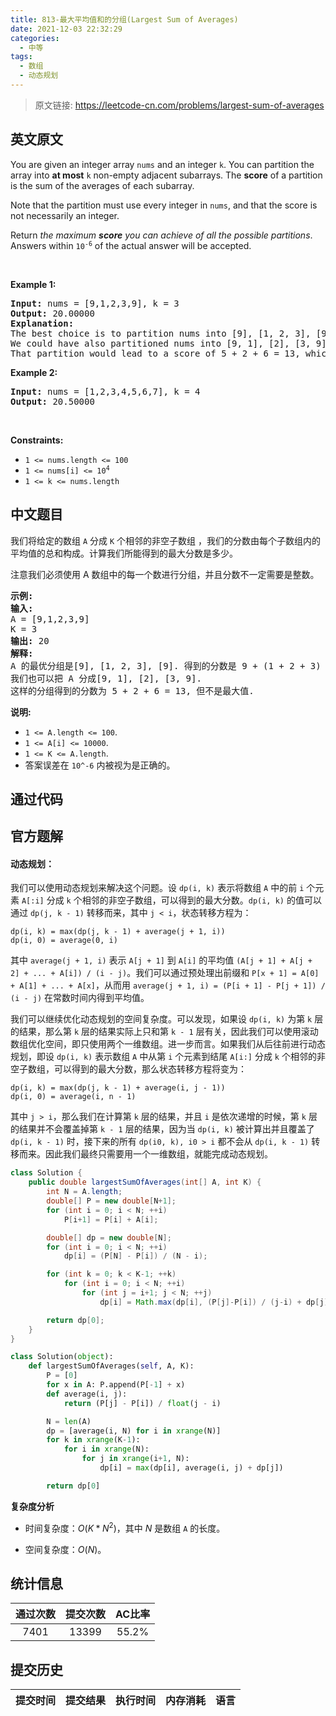 ```yaml
---
title: 813-最大平均值和的分组(Largest Sum of Averages)
date: 2021-12-03 22:32:29
categories:
  - 中等
tags:
  - 数组
  - 动态规划
---
```


> 原文链接: https://leetcode-cn.com/problems/largest-sum-of-averages


## 英文原文
<div><p>You are given an integer array <code>nums</code> and an integer <code>k</code>. You can partition the array into <strong>at most</strong> <code>k</code> non-empty adjacent subarrays. The <strong>score</strong> of a partition is the sum of the averages of each subarray.</p>

<p>Note that the partition must use every integer in <code>nums</code>, and that the score is not necessarily an integer.</p>

<p>Return <em>the maximum <strong>score</strong> you can achieve of all the possible partitions</em>. Answers within <code>10<sup>-6</sup></code> of the actual answer will be accepted.</p>

<p>&nbsp;</p>
<p><strong>Example 1:</strong></p>

<pre>
<strong>Input:</strong> nums = [9,1,2,3,9], k = 3
<strong>Output:</strong> 20.00000
<strong>Explanation:</strong> 
The best choice is to partition nums into [9], [1, 2, 3], [9]. The answer is 9 + (1 + 2 + 3) / 3 + 9 = 20.
We could have also partitioned nums into [9, 1], [2], [3, 9], for example.
That partition would lead to a score of 5 + 2 + 6 = 13, which is worse.
</pre>

<p><strong>Example 2:</strong></p>

<pre>
<strong>Input:</strong> nums = [1,2,3,4,5,6,7], k = 4
<strong>Output:</strong> 20.50000
</pre>

<p>&nbsp;</p>
<p><strong>Constraints:</strong></p>

<ul>
	<li><code>1 &lt;= nums.length &lt;= 100</code></li>
	<li><code>1 &lt;= nums[i] &lt;= 10<sup>4</sup></code></li>
	<li><code>1 &lt;= k &lt;= nums.length</code></li>
</ul>
</div>

## 中文题目
<div><p>我们将给定的数组&nbsp;<code>A</code>&nbsp;分成&nbsp;<code>K</code>&nbsp;个相邻的非空子数组 ，我们的分数由每个子数组内的平均值的总和构成。计算我们所能得到的最大分数是多少。</p>

<p>注意我们必须使用 A 数组中的每一个数进行分组，并且分数不一定需要是整数。</p>

<pre>
<strong>示例:</strong>
<strong>输入:</strong> 
A = [9,1,2,3,9]
K = 3
<strong>输出:</strong> 20
<strong>解释:</strong> 
A 的最优分组是[9], [1, 2, 3], [9]. 得到的分数是 9 + (1 + 2 + 3) / 3 + 9 = 20.
我们也可以把 A 分成[9, 1], [2], [3, 9].
这样的分组得到的分数为 5 + 2 + 6 = 13, 但不是最大值.
</pre>

<p><strong>说明: </strong></p>

<ul>
	<li><code>1 &lt;= A.length &lt;= 100</code>.</li>
	<li><code>1 &lt;= A[i] &lt;= 10000</code>.</li>
	<li><code>1 &lt;= K &lt;= A.length</code>.</li>
	<li>答案误差在&nbsp;<code>10^-6</code>&nbsp;内被视为是正确的。</li>
</ul>
</div>

## 通过代码
<RecoDemo>
</RecoDemo>


## 官方题解
#### 动态规划：

我们可以使用动态规划来解决这个问题。设 `dp(i, k)` 表示将数组 `A` 中的前 `i` 个元素 `A[:i]` 分成 `k` 个相邻的非空子数组，可以得到的最大分数。`dp(i, k)` 的值可以通过 `dp(j, k - 1)` 转移而来，其中 `j < i`，状态转移方程为：

```
dp(i, k) = max(dp(j, k - 1) + average(j + 1, i))
dp(i, 0) = average(0, i)
```

其中 `average(j + 1, i)` 表示 `A[j + 1]` 到 `A[i]` 的平均值 `(A[j + 1] + A[j + 2] + ... + A[i]) / (i - j)`。我们可以通过预处理出前缀和 `P[x + 1] = A[0] + A[1] + ... + A[x]`，从而用 `average(j + 1, i) = (P[i + 1] - P[j + 1]) / (i - j)` 在常数时间内得到平均值。

我们可以继续优化动态规划的空间复杂度。可以发现，如果设 `dp(i, k)` 为第 `k` 层的结果，那么第 `k` 层的结果实际上只和第 `k - 1` 层有关，因此我们可以使用滚动数组优化空间，即只使用两个一维数组。进一步而言。如果我们从后往前进行动态规划，即设 `dp(i, k)` 表示数组 `A` 中从第 `i` 个元素到结尾 `A[i:]` 分成 `k` 个相邻的非空子数组，可以得到的最大分数，那么状态转移方程将变为：

```
dp(i, k) = max(dp(j, k - 1) + average(i, j - 1))
dp(i, 0) = average(i, n - 1)
```

其中 `j > i`，那么我们在计算第 `k` 层的结果，并且 `i` 是依次递增的时候，第 `k` 层的结果并不会覆盖掉第 `k - 1` 层的结果，因为当 `dp(i, k)` 被计算出并且覆盖了 `dp(i, k - 1)` 时，接下来的所有 `dp(i0, k), i0 > i` 都不会从 `dp(i, k - 1)` 转移而来。因此我们最终只需要用一个一维数组，就能完成动态规划。

```Java [sol1]
class Solution {
    public double largestSumOfAverages(int[] A, int K) {
        int N = A.length;
        double[] P = new double[N+1];
        for (int i = 0; i < N; ++i)
            P[i+1] = P[i] + A[i];

        double[] dp = new double[N];
        for (int i = 0; i < N; ++i)
            dp[i] = (P[N] - P[i]) / (N - i);

        for (int k = 0; k < K-1; ++k)
            for (int i = 0; i < N; ++i)
                for (int j = i+1; j < N; ++j)
                    dp[i] = Math.max(dp[i], (P[j]-P[i]) / (j-i) + dp[j]);

        return dp[0];
    }
}
```

```Python [sol1]
class Solution(object):
    def largestSumOfAverages(self, A, K):
        P = [0]
        for x in A: P.append(P[-1] + x)
        def average(i, j):
            return (P[j] - P[i]) / float(j - i)

        N = len(A)
        dp = [average(i, N) for i in xrange(N)]
        for k in xrange(K-1):
            for i in xrange(N):
                for j in xrange(i+1, N):
                    dp[i] = max(dp[i], average(i, j) + dp[j])

        return dp[0]
```

**复杂度分析**

* 时间复杂度：$O(K * N^2)$，其中 $N$ 是数组 `A` 的长度。

* 空间复杂度：$O(N)$。

## 统计信息
| 通过次数 | 提交次数 | AC比率 |
| :------: | :------: | :------: |
|    7401    |    13399    |   55.2%   |

## 提交历史
| 提交时间 | 提交结果 | 执行时间 |  内存消耗  | 语言 |
| :------: | :------: | :------: | :--------: | :--------: |
